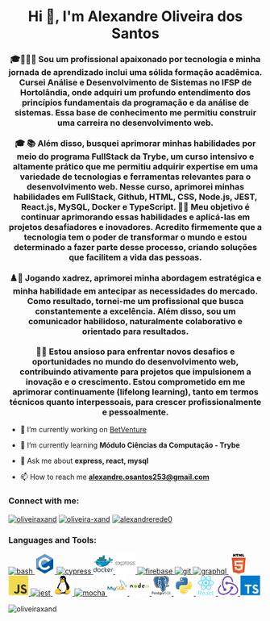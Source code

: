 <h1 align="center">Hi 👋, I'm Alexandre Oliveira dos Santos</h1>
<h3 align="center">🎓👨🏾‍💻 Sou um profissional apaixonado por tecnologia e minha jornada de aprendizado inclui uma sólida formação acadêmica. Cursei Análise e Desenvolvimento de Sistemas no IFSP de Hortolândia, onde adquiri um profundo entendimento dos princípios fundamentais da programação e da análise de sistemas. Essa base de conhecimento me permitiu construir uma carreira no desenvolvimento web. <br><br>🎓 📚 Além disso, busquei aprimorar minhas habilidades por meio do programa FullStack da Trybe, um curso intensivo e altamente prático que me permitiu adquirir expertise em uma variedade de tecnologias e ferramentas relevantes para o desenvolvimento web. Nesse curso, aprimorei minhas habilidades em FullStack, Github, HTML, CSS, Node.js, JEST, React.js, MySQL, Docker e TypeScript. 🎯💡 Meu objetivo é continuar aprimorando essas habilidades e aplicá-las em projetos desafiadores e inovadores. Acredito firmemente que a tecnologia tem o poder de transformar o mundo e estou determinado a fazer parte desse processo, criando soluções que facilitem a vida das pessoas. <br><br>♟️🧠 Jogando xadrez, aprimorei minha abordagem estratégica e minha habilidade em antecipar as necessidades do mercado. Como resultado, tornei-me um profissional que busca constantemente a excelência. Além disso, sou um comunicador habilidoso, naturalmente colaborativo e orientado para resultados. <br><br>🚀🤓 Estou ansioso para enfrentar novos desafios e oportunidades no mundo do desenvolvimento web, contribuindo ativamente para projetos que impulsionem a inovação e o crescimento. Estou comprometido em me aprimorar continuamente (lifelong learning), tanto em termos técnicos quanto interpessoais, para crescer profissionalmente e pessoalmente.</h3>

- 🔭 I’m currently working on [BetVenture](https://github.com/oliveiraxand/betventure)

- 🌱 I’m currently learning **Módulo Ciências da Computação - Trybe**

- 💬 Ask me about **express, react, mysql**

- 📫 How to reach me **alexandre.osantos253@gmail.com**

<h3 align="left">Connect with me:</h3>
<p align="left">
<a href="https://dev.to/oliveiraxand" target="blank"><img align="center" src="https://raw.githubusercontent.com/rahuldkjain/github-profile-readme-generator/master/src/images/icons/Social/devto.svg" alt="oliveiraxand" height="30" width="40" /></a>
<a href="https://linkedin.com/in/oliveira-xand" target="blank"><img align="center" src="https://raw.githubusercontent.com/rahuldkjain/github-profile-readme-generator/master/src/images/icons/Social/linked-in-alt.svg" alt="oliveira-xand" height="30" width="40" /></a>
<a href="https://www.hackerrank.com/alexandrerede0" target="blank"><img align="center" src="https://raw.githubusercontent.com/rahuldkjain/github-profile-readme-generator/master/src/images/icons/Social/hackerrank.svg" alt="alexandrerede0" height="30" width="40" /></a>
</p>

<h3 align="left">Languages and Tools:</h3>
<p align="left"> <a href="https://www.gnu.org/software/bash/" target="_blank" rel="noreferrer"> <img src="https://www.vectorlogo.zone/logos/gnu_bash/gnu_bash-icon.svg" alt="bash" width="40" height="40"/> </a> <a href="https://www.cprogramming.com/" target="_blank" rel="noreferrer"> <img src="https://raw.githubusercontent.com/devicons/devicon/master/icons/c/c-original.svg" alt="c" width="40" height="40"/> </a> <a href="https://www.cypress.io" target="_blank" rel="noreferrer"> <img src="https://raw.githubusercontent.com/simple-icons/simple-icons/6e46ec1fc23b60c8fd0d2f2ff46db82e16dbd75f/icons/cypress.svg" alt="cypress" width="40" height="40"/> </a> <a href="https://www.docker.com/" target="_blank" rel="noreferrer"> <img src="https://raw.githubusercontent.com/devicons/devicon/master/icons/docker/docker-original-wordmark.svg" alt="docker" width="40" height="40"/> </a> <a href="https://expressjs.com" target="_blank" rel="noreferrer"> <img src="https://raw.githubusercontent.com/devicons/devicon/master/icons/express/express-original-wordmark.svg" alt="express" width="40" height="40"/> </a> <a href="https://firebase.google.com/" target="_blank" rel="noreferrer"> <img src="https://www.vectorlogo.zone/logos/firebase/firebase-icon.svg" alt="firebase" width="40" height="40"/> </a> <a href="https://git-scm.com/" target="_blank" rel="noreferrer"> <img src="https://www.vectorlogo.zone/logos/git-scm/git-scm-icon.svg" alt="git" width="40" height="40"/> </a> <a href="https://graphql.org" target="_blank" rel="noreferrer"> <img src="https://www.vectorlogo.zone/logos/graphql/graphql-icon.svg" alt="graphql" width="40" height="40"/> </a> <a href="https://www.w3.org/html/" target="_blank" rel="noreferrer"> <img src="https://raw.githubusercontent.com/devicons/devicon/master/icons/html5/html5-original-wordmark.svg" alt="html5" width="40" height="40"/> </a> <a href="https://developer.mozilla.org/en-US/docs/Web/JavaScript" target="_blank" rel="noreferrer"> <img src="https://raw.githubusercontent.com/devicons/devicon/master/icons/javascript/javascript-original.svg" alt="javascript" width="40" height="40"/> </a> <a href="https://jestjs.io" target="_blank" rel="noreferrer"> <img src="https://www.vectorlogo.zone/logos/jestjsio/jestjsio-icon.svg" alt="jest" width="40" height="40"/> </a> <a href="https://www.linux.org/" target="_blank" rel="noreferrer"> <img src="https://raw.githubusercontent.com/devicons/devicon/master/icons/linux/linux-original.svg" alt="linux" width="40" height="40"/> </a> <a href="https://mochajs.org" target="_blank" rel="noreferrer"> <img src="https://www.vectorlogo.zone/logos/mochajs/mochajs-icon.svg" alt="mocha" width="40" height="40"/> </a> <a href="https://www.mysql.com/" target="_blank" rel="noreferrer"> <img src="https://raw.githubusercontent.com/devicons/devicon/master/icons/mysql/mysql-original-wordmark.svg" alt="mysql" width="40" height="40"/> </a> <a href="https://nodejs.org" target="_blank" rel="noreferrer"> <img src="https://raw.githubusercontent.com/devicons/devicon/master/icons/nodejs/nodejs-original-wordmark.svg" alt="nodejs" width="40" height="40"/> </a> <a href="https://www.postgresql.org" target="_blank" rel="noreferrer"> <img src="https://raw.githubusercontent.com/devicons/devicon/master/icons/postgresql/postgresql-original-wordmark.svg" alt="postgresql" width="40" height="40"/> </a> <a href="https://www.python.org" target="_blank" rel="noreferrer"> <img src="https://raw.githubusercontent.com/devicons/devicon/master/icons/python/python-original.svg" alt="python" width="40" height="40"/> </a> <a href="https://reactjs.org/" target="_blank" rel="noreferrer"> <img src="https://raw.githubusercontent.com/devicons/devicon/master/icons/react/react-original-wordmark.svg" alt="react" width="40" height="40"/> </a> <a href="https://redux.js.org" target="_blank" rel="noreferrer"> <img src="https://raw.githubusercontent.com/devicons/devicon/master/icons/redux/redux-original.svg" alt="redux" width="40" height="40"/> </a> <a href="https://www.typescriptlang.org/" target="_blank" rel="noreferrer"> <img src="https://raw.githubusercontent.com/devicons/devicon/master/icons/typescript/typescript-original.svg" alt="typescript" width="40" height="40"/> </a> </p>

<p><img align="center" src="https://github-readme-stats.vercel.app/api/top-langs?username=oliveiraxand&show_icons=true&locale=en&layout=compact" alt="oliveiraxand" /></p>

